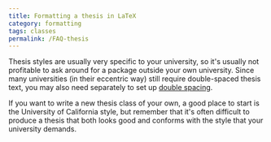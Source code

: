 ```yaml
---
title: Formatting a thesis in LaTeX
category: formatting
tags: classes
permalink: /FAQ-thesis
---
```


Thesis styles are usually very specific to your university, so it's
usually not profitable to ask around for a package outside your own
university.  Since many universities (in their eccentric way) still
require double-spaced thesis text, you may also need separately to set
up [double spacing](FAQ-linespace).

If you want to write a new thesis class of your own, a good place to
start is the University of California style, but remember that it's
often difficult to produce a thesis that both looks good and conforms
with the style that your university demands.


